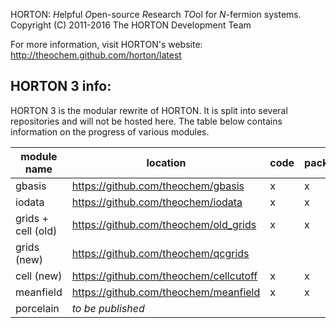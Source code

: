 HORTON: *H*elpful *O*pen-source *R*esearch *TO*ol for *N*-fermion systems.
Copyright (C) 2011-2016 The HORTON Development Team

For more information, visit HORTON's website: http://theochem.github.com/horton/latest

HORTON 3 info: 
-------------- 
 
HORTON 3 is the modular rewrite of HORTON. It is split into several repositories and will not be hosted here. 
The table below contains information on the progress of various modules. 
 
| module name        | location                               | code | package  | doc        | 
|--------------------|----------------------------------------|------|----------|------------| 
| gbasis             | https://github.com/theochem/gbasis     | x    | x        |            | 
| iodata             | https://github.com/theochem/iodata     | x    | x        |            | 
| grids + cell (old) | https://github.com/theochem/old_grids  | x    | x        |            | 
| grids (new)        | https://github.com/theochem/qcgrids    |      |          |            | 
| cell (new)         | https://github.com/theochem/cellcutoff | x    | x        |            | 
| meanfield          | https://github.com/theochem/meanfield  | x    | x        |            | 
| porcelain          | *to be published*                      |      |          |            | 
